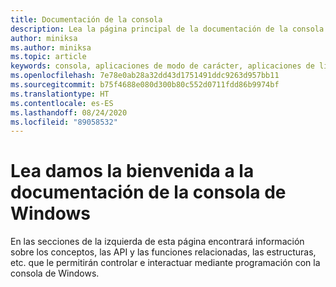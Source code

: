 ```yaml
---
title: Documentación de la consola
description: Lea la página principal de la documentación de la consola de Windows, en la que se describe cómo puede controlar e interactuar con la consola de Windows mediante programación.
author: miniksa
ms.author: miniksa
ms.topic: article
keywords: consola, aplicaciones de modo de carácter, aplicaciones de línea de comandos, aplicaciones de terminal, API de consola
ms.openlocfilehash: 7e78e0ab28a32dd43d1751491ddc9263d957bb11
ms.sourcegitcommit: b75f4688e080d300b80c552d0711fdd86b9974bf
ms.translationtype: HT
ms.contentlocale: es-ES
ms.lasthandoff: 08/24/2020
ms.locfileid: "89058532"
---
```

# <a name="welcome-to-the-windows-console-documentation"></a>Lea damos la bienvenida a la documentación de la consola de Windows

En las secciones de la izquierda de esta página encontrará información sobre los conceptos, las API y las funciones relacionadas, las estructuras, etc. que le permitirán controlar e interactuar mediante programación con la consola de Windows.
